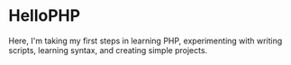 # HelloPHP
Here, I'm taking my first steps in learning PHP, experimenting with writing scripts, learning syntax, and creating simple projects.
